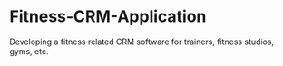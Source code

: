 # Fitness-CRM-Application
Developing a fitness related CRM software for trainers, fitness studios, gyms, etc.
